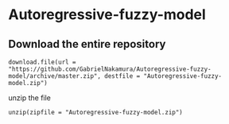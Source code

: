 # Autoregressive-fuzzy-model

## Download the entire repository

`download.file(url = "https://github.com/GabrielNakamura/Autoregressive-fuzzy-model/archive/master.zip", destfile = "Autoregressive-fuzzy-model.zip")`

unzip the file

`unzip(zipfile = "Autoregressive-fuzzy-model.zip")`
